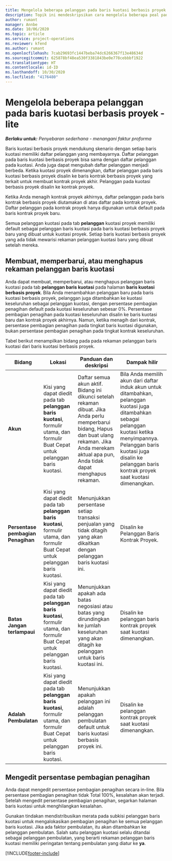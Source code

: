 ```yaml
---
title: Mengelola beberapa pelanggan pada baris kuotasi berbasis proyek - lite
description: Topik ini mendeskripsikan cara mengelola beberapa peal pada baris kuotasi berbasis proyek.
author: rumant
manager: Annbe
ms.date: 10/06/2020
ms.topic: article
ms.service: project-operations
ms.reviewer: kfend
ms.author: rumant
ms.openlocfilehash: 7cab29693fc1447beba74dc6266367f13e48634d
ms.sourcegitcommit: 625878bf48ea530f3381843be0e778cebbbf1922
ms.translationtype: HT
ms.contentlocale: id-ID
ms.lasthandoff: 10/30/2020
ms.locfileid: "4176480"
---
```

# <a name="manage-multiple-customers-on-project-based-quote-lines---lite"></a>Mengelola beberapa pelanggan pada baris kuotasi berbasis proyek - lite

_**Berlaku untuk:** Penyebaran sederhana - menangani faktur proforma_

Baris kuotasi berbasis proyek mendukung skenario dengan setiap baris kuotasi memiliki daftar pelanggan yang membayarnya. Daftar pelanggan pada baris kuotasi berbasis proyek bisa sama dengan daftar pelanggan pada kuotasi. Anda juga dapat mengubah daftar pelanggan menjadi berbeda. Ketika kuotasi proyek dimenangkan, daftar pelanggan pada baris kuotasi berbasis proyek disalin ke baris kontrak berbasis proyek yang terkait untuk membuat kontrak proyek akhir. Pelanggan pada kuotasi berbasis proyek disalin ke kontrak proyek.

Ketika Anda menagih kontrak proyek akhirnya, daftar pelanggan pada baris kontrak berbasis proyek diutamakan di atas daftar pada kontrak proyek. Daftar pelanggan pada kontrak proyek hanya digunakan untuk default pada baris kontrak proyek baru.

Semua pelanggan kuotasi pada tab **pelanggan** kuotasi proyek memiliki default sebagai pelanggan baris kuotasi pada baris kuotasi berbasis proyek baru yang dibuat untuk kuotasi proyek. Setiap baris kuotasi berbasis proyek yang ada tidak mewarisi rekaman pelanggan kuotasi baru yang dibuat setelah mereka.

## <a name="create-update-or-delete-a-quote-line-customer-record"></a>Membuat, memperbarui, atau menghapus rekaman pelanggan baris kuotasi

Anda dapat membuat, memperbarui, atau menghapus pelanggan baris kuotasi pada tab **pelanggan baris kuotasi** pada halaman **baris kuotasi berbasis proyek**. Bila Anda menambahkan pelanggan baru pada baris kuotasi berbasis proyek, pelanggan juga ditambahkan ke kuotasi keseluruhan sebagai pelanggan kuotasi, dengan persentase pembagian penagihan default pada kuotasi keseluruhan sebesar 0%. Persentase pembagian penagihan pada kuotasi keseluruhan disalin ke baris kuotasi baru dan kontrak proyek akhirnya. Namun, ketika menagih dari kontrak, persentase pembagian penagihan pada tingkat baris kuotasi digunakan, bukan persentase pembagian penagihan pada tingkat kontrak keseluruhan. 

Tabel berikut menampilkan bidang pada pada rekaman pelanggan baris kuotasi dari baris kuotasi berbasis proyek.

| Bidang | Lokasi | Panduan dan deskripsi | Dampak hilir |
| --- | --- | --- | --- |
| **Akun** | Kisi yang dapat diedit pada tab **pelanggan baris kuotasi**, formulir utama, dan formulir Buat Cepat untuk pelanggan baris kuotasi. | Daftar semua akun aktif. Bidang ini dikunci setelah rekaman dibuat. Jika Anda perlu memperbarui bidang, Hapus dan buat ulang rekaman. Jika Anda merekam aktual apa pun, Anda tidak dapat menghapus rekaman. | Bila Anda memilih akun dari daftar induk akun untuk ditambahkan, pelanggan kuotasi juga ditambahkan sebagai pelanggan kuotasi ketika menyimpannya. Pelanggan baris kuotasi juga disalin ke pelanggan baris kontrak proyek saat kuotasi dimenangkan. |
| **Persentase pembagian Penagihan** | Kisi yang dapat diedit pada tab **pelanggan baris kuotasi**, formulir utama, dan formulir Buat Cepat untuk pelanggan baris kuotasi. | Menunjukkan persentase setiap transaksi penjualan yang tidak ditagih yang akan dikaitkan dengan pelanggan baris kuotasi ini. | Disalin ke Pelanggan Baris Kontrak Proyek. |
| **Batas Jangan terlampaui** | Kisi yang dapat diedit pada tab **pelanggan baris kuotasi**, formulir utama, dan formulir Buat Cepat untuk pelanggan baris kuotasi. | Menunjukkan apakah ada batas negosiasi atau batas yang dirundingkan ke jumlah keseluruhan yang akan ditagih ke pelanggan untuk baris kuotasi ini. | Disalin ke pelanggan baris kontrak proyek saat kuotasi dimenangkan. |
| **Adalah Pembulatan** | Kisi yang dapat diedit pada tab **pelanggan baris kuotasi**, formulir utama, dan formulir Buat Cepat untuk pelanggan baris kuotasi. | Menunjukkan apakah pelanggan ini adalah pelanggan pembulatan default untuk baris kuotasi berbasis proyek ini. | Disalin ke pelanggan kontrak proyek saat kuotasi dimenangkan. |

## <a name="edit-billing-split-percentages"></a>Mengedit persentase pembagian penagihan

Anda dapat mengedit persentase pembagian penagihan secara in-line. Bila persentase pembagian penagihan tidak Total 100%, kesalahan akan terjadi. Setelah mengedit persentase pembagian penagihan, segarkan halaman baris kuotasi untuk menghilangkan kesalahan.

Gunakan tindakan mendistribusikan merata pada subkisi pelanggan baris kuotasi untuk mengalokasikan pembagian penagihan ke semua pelanggan baris kuotasi. Jika ada faktor pembulatan, itu akan ditambahkan ke pelanggan pembulatan. Salah satu pelanggan kuotasi selalu ditandai sebagai pelanggan pembulatan, yang berarti rekaman pelanggan baris kuotasi memiliki peringatan tentang pembulatan yang diatur ke **ya**. 


[!INCLUDE[footer-include](../../includes/footer-banner.md)]